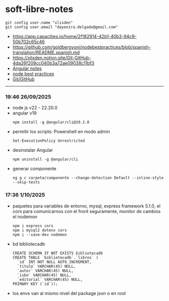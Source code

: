 # soft-libre-notes
```
git config user.name "xlisden"
git config user.email "dayenira.delgado@gmail.com"
```
- https://app.capacities.io/home/2f182914-42b1-40b3-94c9-50b702c65c46
- https://github.com/goldbergyoni/nodebestpractices/blob/spanish-translation/README.spanish.md
- https://xlisden.notion.site/Git-GitHub-4da26f209cc040b3a72ae09038c11bf3
- [Angular notes](https://app.capacities.io/home/2f182914-42b1-40b3-94c9-50b702c65c46)
- [node best practices](https://github.com/goldbergyoni/nodebestpractices/blob/spanish-translation/README.spanish.md)
- [Git/GitHub](https://xlisden.notion.site/Git-GitHub-4da26f209cc040b3a72ae09038c11bf3)
---
### 19:46 26/09/2025
- node js v22 - 22.20.0
- angular v19 
  ```
  npm install -g @angular/cli@19.2.0
  ```
- permitir los scripts: 
  Powershell en modo admin
  ```
  Set-ExecutionPolicy Unrestricted
  ```
- desinstalar Angular
  ```
  npm uninstall -g @angular/cli
  ```
- generar componente
  ```
  ng g c carpeta/componente --change-detection Default --inline-style --skip-tests
  ```
### 17:36 1/10/2025
- paquetes para variables de entorno, mysql, express framework 5.1.0, el cors para comunicarnos con el front seguramente, monitor de cambios el nodemon
  ```
  npm i express cors
  npm i mysql2 dotenv cors
  npm i --save-dev nodemon
  ```
- bd bibliotecadb
  ```
  CREATE SCHEMA IF NOT EXISTS bibliotecadb
  CREATE TABLE `bibliotecadb`.`libros` (
    `id` INT NOT NULL AUTO_INCREMENT,
    `titulo` VARCHAR(45) NULL,
    `autor` VARCHAR(45) NULL,
    `isbn` VARCHAR(45) NULL,
    `editorial` VARCHAR(45) NULL,
  PRIMARY KEY (`id`));
  ```
- los envs van al mismo nivel del package json o en root
